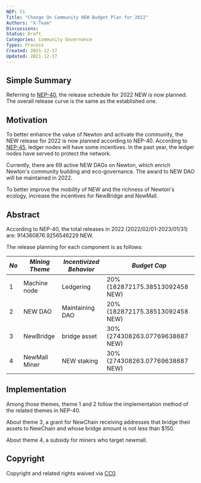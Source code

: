 ```yaml
---
NEP: 51
Title: "Change On Community NEW Budget Plan for 2022"
Authors: "X-Team"
Discussions:
Status: Draft
Categories: Community Governance
Types: Process
Created: 2021-12-17
Updated: 2021-12-17
---
```


## Simple Summary

Referring to [NEP-40](https://neps.newtonproject.org/neps/nep-40/), the release schedule for 2022 NEW is now planned.
The overall release curve is the same as the established one.

## Motivation

To better enhance the value of Newton and activate the community, the NEW release for 2022 is now planned according to NEP-40.
According to [NEP-45](https://neps.newtonproject.org/neps/nep-45/), ledger nodes will have some incentives.
In the past year, the ledger nodes have served to protect the network.

Currently, there are 69 active NEW DAOs on Newton, which enrich Newton's community building and eco-governance. The award to NEW DAO will be maintained in 2022.

To better improve the mobility of NEW and the richness of Newton's ecology, increase the incentives for NewBridge and NewMall.

## Abstract

According to NEP-40, the total releases in 2022 (2022/02/01-2023/01/31) are: 914360876.9256546229 NEW.

The release planning for each component is as follows:

| _No_ | _Mining Theme_ | _Incentivized Behavior_ | _Budget Cap_                    |
| ---- | -------------- | ----------------------- | ------------------------------- |
| 1    | Machine node   | Ledgering               | 20% (182872175.38513092458 NEW) |
| 2    | NEW DAO        | Maintaining DAO         | 20% (182872175.38513092458 NEW) |
| 3    | NewBridge      | bridge asset            | 30% (274308263.07769638687 NEW) |
| 4    | NewMall Miner  | NEW staking             | 30% (274308263.07769638687 NEW) |

## Implementation

Among those themes, theme 1 and 2 follow the implementation method of the related themes in NEP-40.

About theme 3, a grant for NewChain receiving addresses that bridge their assets to NewChain and whose bridge amount is not less than $150.

About theme 4, a subsidy for miners who target newmall.

## Copyright

Copyright and related rights waived via [CC0](https://creativecommons.org/publicdomain/zero/1.0/).
